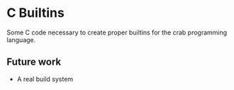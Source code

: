 # C Builtins

Some C code necessary to create proper builtins for the crab programming language.

## Future work

 - A real build system